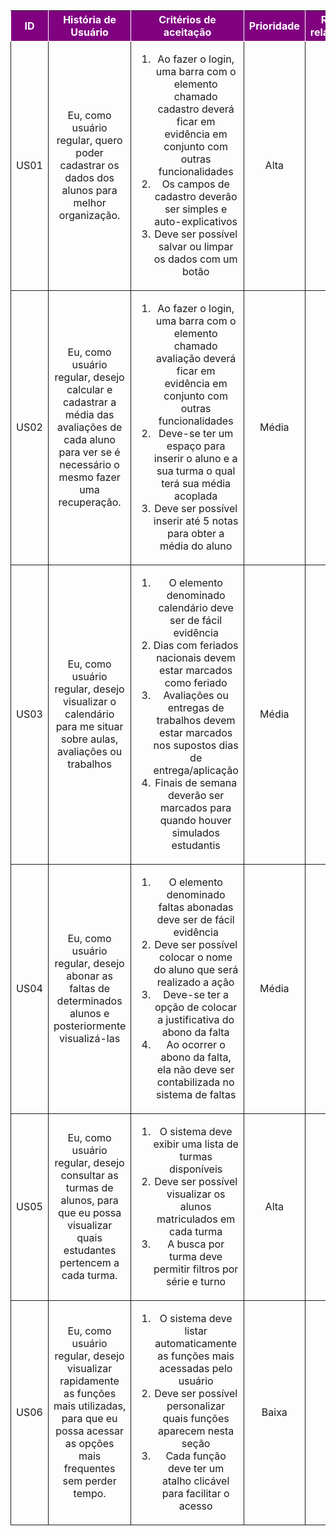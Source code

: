 <table>
    <thead>
        <tr style="background-color: purple; color: white">
            <th style="border-style:solid;border-width:1px;text-align:center">ID</th>
            <th style="border-style:solid;border-width:1px;text-align:center">História de Usuário</th>
            <th style="border-style:solid;border-width:1px;text-align:center">Critérios de aceitação</th>
            <th style="border-style:solid;border-width:1px;text-align:center">Prioridade</th>
            <th style="border-style:solid;border-width:1px;text-align:center">RF/RNF relacionado</th>
        </tr>
    </thead>
    <tbody>
        <tr>
            <td style="border-style:solid;border-width:1px;text-align:center;vertical-align:middle">US01</td>
            <td style="border-style:solid;border-width:1px;text-align:center;vertical-align:middle">Eu, como usuário regular, quero poder cadastrar os dados dos alunos para melhor organização.</td>
            <td style="border-style:solid;border-width:1px;text-align:center;vertical-align:middle">
                <ol>
                    <li>Ao fazer o login, uma barra com o elemento chamado cadastro deverá ficar em evidência em conjunto com outras funcionalidades</li>
                    <li>Os campos de cadastro deverão ser simples e auto-explicativos</li>
                    <li>Deve ser possível salvar ou limpar os dados com um botão</li>
                </ol>
            </td>
            <td style="border-style:solid;border-width:1px;text-align:center;vertical-align:middle">Alta</td>
            <td style="border-style:solid;border-width:1px;text-align:center;vertical-align:middle">RF01</td>
        </tr>
        <tr>
            <td style="border-style:solid;border-width:1px;text-align:center;vertical-align:middle">US02</td>
            <td style="border-style:solid;border-width:1px;text-align:center;vertical-align:middle">Eu, como usuário regular, desejo calcular e cadastrar a média das avaliações de cada aluno para ver se é necessário o mesmo fazer uma recuperação.</td>
            <td style="border-style:solid;border-width:1px;text-align:center;vertical-align:middle">
                <ol>
                    <li>Ao fazer o login, uma barra com o elemento chamado avaliação deverá ficar em evidência em conjunto com outras funcionalidades</li>
                    <li>Deve-se ter um espaço para inserir o aluno e a sua turma o qual terá sua média acoplada</li>
                    <li>Deve ser possível inserir até 5 notas para obter a média do aluno</li>
                </ol>
            </td>
            <td style="border-style:solid;border-width:1px;text-align:center;vertical-align:middle">Média</td>
            <td style="border-style:solid;border-width:1px;text-align:center;vertical-align:middle">RF03</td>
        </tr>
        <tr>
            <td style="border-style:solid;border-width:1px;text-align:center;vertical-align:middle">US03</td>
            <td style="border-style:solid;border-width:1px;text-align:center;vertical-align:middle">Eu, como usuário regular, desejo visualizar o calendário para me situar sobre aulas, avaliações ou trabalhos</td>
            <td style="border-style:solid;border-width:1px;text-align:center;vertical-align:middle">
                <ol>
                    <li>O elemento denominado calendário deve ser de fácil evidência</li>
                    <li>Dias com feriados nacionais devem estar marcados como feriado</li>
                    <li>Avaliações ou entregas de trabalhos devem estar marcados nos supostos dias de entrega/aplicação</li>
                    <li>Finais de semana deverão ser marcados para quando houver simulados estudantis</li>
                </ol>
            </td>
            <td style="border-style:solid;border-width:1px;text-align:center;vertical-align:middle">Média</td>
            <td style="border-style:solid;border-width:1px;text-align:center;vertical-align:middle">RF05</td>
        </tr>
        <tr>
            <td style="border-style:solid;border-width:1px;text-align:center;vertical-align:middle">US04</td>
            <td style="border-style:solid;border-width:1px;text-align:center;vertical-align:middle">Eu, como usuário regular, desejo abonar as faltas de determinados alunos e posteriormente visualizá-las</td>
            <td style="border-style:solid;border-width:1px;text-align:center;vertical-align:middle">
                <ol>
                    <li>O elemento denominado faltas abonadas deve ser de fácil evidência</li>
                    <li>Deve ser possível colocar o nome do aluno que será realizado a ação</li>
                    <li>Deve-se ter a opção de colocar a justificativa do abono da falta</li>
                    <li>Ao ocorrer o abono da falta, ela não deve ser contabilizada no sistema de faltas</li>
                </ol>
            </td>
            <td style="border-style:solid;border-width:1px;text-align:center;vertical-align:middle">Média</td>
            <td style="border-style:solid;border-width:1px;text-align:center;vertical-align:middle">RF02</td>
        </tr>
        <tr>
            <td style="border-style:solid;border-width:1px;text-align:center;vertical-align:middle">US05</td>
            <td style="border-style:solid;border-width:1px;text-align:center;vertical-align:middle">Eu, como usuário regular, desejo consultar as turmas de alunos, para que eu possa visualizar quais estudantes pertencem a cada turma.</td>
            <td style="border-style:solid;border-width:1px;text-align:center;vertical-align:middle">
                <ol>
                    <li>O sistema deve exibir uma lista de turmas disponíveis</li>
                    <li>Deve ser possível visualizar os alunos matriculados em cada turma</li>
                    <li>A busca por turma deve permitir filtros por série e turno</li>
                </ol>
            </td>
            <td style="border-style:solid;border-width:1px;text-align:center;vertical-align:middle">Alta</td>
            <td style="border-style:solid;border-width:1px;text-align:center;vertical-align:middle">RF04</td>
        </tr>
        <tr>
            <td style="border-style:solid;border-width:1px;text-align:center;vertical-align:middle">US06</td>
            <td style="border-style:solid;border-width:1px;text-align:center;vertical-align:middle">Eu, como usuário regular, desejo visualizar rapidamente as funções mais utilizadas, para que eu possa acessar as opções mais frequentes sem perder tempo.</td>
            <td style="border-style:solid;border-width:1px;text-align:center;vertical-align:middle">
                <ol>
                    <li>O sistema deve listar automaticamente as funções mais acessadas pelo usuário</li>
                    <li>Deve ser possível personalizar quais funções aparecem nesta seção</li>
                    <li>Cada função deve ter um atalho clicável para facilitar o acesso</li>
                </ol>
            </td>
            <td style="border-style:solid;border-width:1px;text-align:center;vertical-align:middle">Baixa</td>
            <td style="border-style:solid;border-width:1px;text-align:center;vertical-align:middle">RF06</td>
        </tr>
    </tbody>
</table>
